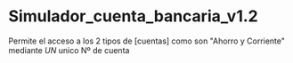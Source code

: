 # Simulador_cuenta_bancaria_v1.2
Permite el acceso a los 2 tipos de [cuentas] como son "Ahorro y Corriente" mediante *UN* unico Nº de cuenta
